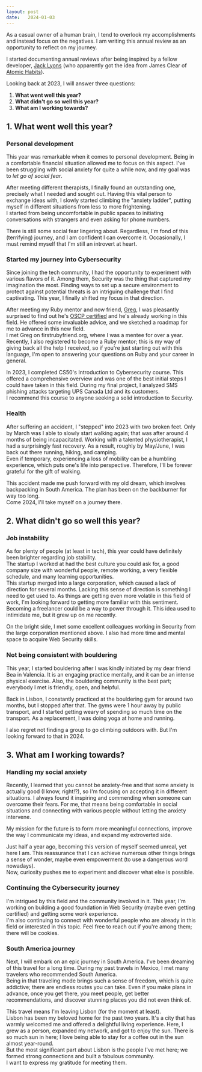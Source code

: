 ```yaml
---
layout: post
date:   2024-01-03
---
```

As a casual owner of a human brain, I tend to overlook my accomplishments and instead focus on the negatives. I am writing this annual review as an opportunity to reflect on my journey.

I started documenting annual reviews after being inspired by a fellow developer, [Jack Lyons](https://jacklyons.me) (who apparently got the idea from James Clear of [Atomic Habits](https://jamesclear.com/atomic-habits)).

Looking back at 2023, I will answer three questions:
1. **What went well this year?**
2. **What didn't go so well this year?**
3. **What am I working towards?**


## 1. What went well this year?
### Personal development
This year was remarkable when it comes to personal development. Being in a comfortable financial situation allowed me to focus on this aspect. I've been struggling with social anxiety for quite a while now, and my goal was to *let go of social fear*.    

After meeting different therapists, I finally found an outstanding one, precisely what I needed and sought out. Having this vital person to exchange ideas with, I slowly started climbing the "anxiety ladder", putting myself in different situations from less to more frightening.   
I started from being uncomfortable in public spaces to initiating conversations with strangers and even asking for phone numbers.  

There is still some social fear lingering about. Regardless, I'm fond of this (terrifying) journey, and I am confident I can overcome it. Occasionally, I must remind myself that I'm still an introvert at heart.

### Started my journey into Cybersecurity
Since joining the tech community, I had the opportunity to experiment with various flavors of it. Among them, Security was the thing that captured my imagination the most. Finding ways to set up a secure environment to protect against potential threats is an intriguing challenge that I find captivating. This year, I finally shifted my focus in that direction.    

After meeting my Ruby mentor and now friend, [Greg](https://greg.molnar.io/), I was pleasantly surprised to find out he's [OSCP certified](https://en.wikipedia.org/wiki/Offensive_Security_Certified_Professional) and he's already working in this field. He offered some invaluable advice, and we sketched a roadmap for me to advance in this new field.    
I met Greg on firstrubyfriend.org, where I was a mentee for over a year. Recently, I also registered to become a Ruby mentor; this is my way of giving back all the help I received, so if you're just starting out with this language, I'm open to answering your questions on Ruby and your career in general.

In 2023, I completed CS50's Introduction to Cybersecurity course. This offered a comprehensive overview and was one of the best initial steps I could have taken in this field. During my final project, I analyzed SMS phishing attacks targeting UPS Canada Ltd and its customers.     
I recommend this course to anyone seeking a solid introduction to Security.

### Health
After suffering an accident, I "stepped" into 2023 with two broken feet. Only by March was I able to slowly start walking again; that was after around 4 months of being incapacitated. Working with a talented physiotherapist, I had a surprisingly fast recovery. As a result, roughly by May/June, I was back out there running, hiking, and camping.   
Even if temporary, experiencing a loss of mobility can be a humbling experience, which puts one's life into perspective. Therefore, I'll be forever grateful for the gift of walking.    

This accident made me push forward with my old dream, which involves backpacking in South America. The plan has been on the backburner for way too long.    
Come 2024, I'll take myself on a journey there.



## 2. What didn't go so well this year?
### Job instability
As for plenty of people (at least in tech), this year could have definitely been brighter regarding job stability.   
The startup I worked at had the best culture you could ask for, a good company size with wonderful people, remote working, a very flexible schedule, and many learning opportunities.    
This startup merged into a large corporation, which caused a lack of direction for several months. Lacking this sense of direction is something I need to get used to. As things are getting even more volatile in this field of work, I'm looking forward to getting more familiar with this sentiment. Becoming a freelancer could be a way to power through it. This idea used to intimidate me, but it grew up on me recently.

On the bright side, I met some excellent colleagues working in Security from the large corporation mentioned above. I also had more time and mental space to acquire Web Security skills.

### Not being consistent with bouldering
This year, I started bouldering after I was kindly initiated by my dear friend Bea in Valencia. It is an engaging practice mentally, and it can be an intense physical exercise. Also, the bouldering community is the best part; everybody I met is friendly, open, and helpful.   

Back in Lisbon, I constantly practiced at the bouldering gym for around two months, but I stopped after that. The gyms were 1 hour away by public transport, and I started getting weary of spending so much time on the transport. As a replacement, I was doing yoga at home and running.   

I also regret not finding a group to go climbing outdoors with. But I'm looking forward to that in 2024.



## 3. What am I working towards?
### Handling my social anxiety
Recently, I learned that you cannot be anxiety-free and that some anxiety is actually good (I know, right!?), so I'm focusing on accepting it in different situations. I always found it inspiring and commending when someone can overcome their fears. For me, that means being comfortable in social situations and connecting with various people without letting the anxiety intervene.    

My mission for the future is to form more meaningful connections, improve the way I communicate my ideas, and expand my extroverted side.  

Just half a year ago, becoming this version of myself seemed unreal, yet here I am. This reassurance that I can achieve numerous other things brings a sense of wonder, maybe even empowerment (to use a dangerous word nowadays).    
Now, curiosity pushes me to experiment and discover what else is possible.

### Continuing the Cybersecurity journey
I'm intrigued by this field and the community involved in it. This year, I'm working on building a good foundation in Web Security (maybe even getting certified) and getting some work experience.    
I'm also continuing to connect with wonderful people who are already in this field or interested in this topic. Feel free to reach out if you're among them; there will be cookies.

### South America journey

Next, I will embark on an epic journey in South America. I've been dreaming of this travel for a long time. During my past travels in Mexico, I met many travelers who recommended South America.   
Being in that traveling mode brings such a sense of freedom, which is quite addictive; there are endless routes you can take. Even if you make plans in advance, once you get there, you meet people, get better recommendations, and discover stunning places you did not even think of.

This travel means I'm leaving Lisbon (for the moment at least).    
Lisbon has been my beloved home for the past two years. It's a city that has warmly welcomed me and offered a delightful living experience. Here, I grew as a person, expanded my network, and got to enjoy the sun. There is so much sun in here; I love being able to stay for a coffee out in the sun almost year-round.   
But the most significant part about Lisbon is the people I've met here; we formed strong connections and built a fabulous community.   
I want to express my gratitude for meeting them.

